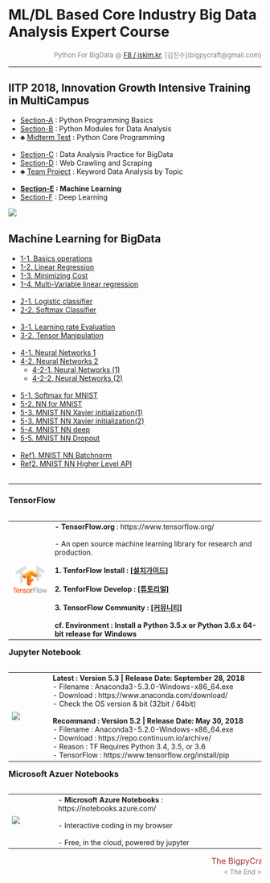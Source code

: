 
# ML/DL Based Core Industry Big Data Analysis Expert Course

<div align='right'><font size=2 color='gray'>Python For BigData @ <font color='blue'><a href='https://www.facebook.com/jskim.kr'>FB / jskim.kr</a></font>, [김진수](bigpycraft@gmail.com)</font></div>
<hr>

## IITP 2018, Innovation Growth Intensive Training in MultiCampus
>  
- [Section-A][link-A] : Python Programming Basics 
- [Section-B][link-B] : Python Modules for Data Analysis
- ♣ [Midterm Test][test10] : Python Core Programming <br/><br/>
- [Section-C][link-C] : Data Analysis Practice for BigData
- [Section-D][link-D] : Web Crawling and Scraping
- ♣ [Team Project][test11] : Keyword Data Analysis by Topic <br/><br/>
- <b>[Section-E][link-E] : Machine Learning</b>
- [Section-F][link-F] : Deep Learning

[link-A]: https://github.com/bigpycraft/iitp18-multicampus/tree/master/section-A "Go Section-A"
[link-B]: https://github.com/bigpycraft/iitp18-multicampus/tree/master/section-B "Go Section-B"
[link-C]: https://github.com/bigpycraft/iitp18-multicampus/tree/master/section-C "Go Section-C"
[link-D]: https://github.com/bigpycraft/iitp18-multicampus/tree/master/section-D "Go Section-D"
[link-E]: https://github.com/bigpycraft/iitp18-multicampus/tree/master/section-E "Go Section-E"
[link-F]: https://github.com/bigpycraft/iitp18-multicampus/tree/master/section-F "Go Section-F"
[test10]: https://github.com/bigpycraft/iitp18-multicampus/tree/master/test-py10 "Go Test-10"
[test11]: https://github.com/bigpycraft/iitp18-multicampus/tree/master/test-py11 "Go Test-11"


<img src="../images/img_front_readme_iitp.png">

## Machine Learning for BigData

- <a href="https://htmlpreview.github.io/?https://github.com/bigpycraft/iitp18-multicampus/blob/master/section-E/html/BDA-ML101-Basics_operations.html                 "> 1-1. Basics operations                  </a>
- <a href="https://htmlpreview.github.io/?https://github.com/bigpycraft/iitp18-multicampus/blob/master/section-E/html/BDA-ML102-Linear_Regression.html                 "> 1-2. Linear Regression                  </a>
- <a href="https://htmlpreview.github.io/?https://github.com/bigpycraft/iitp18-multicampus/blob/master/section-E/html/BDA-ML103-Minimizing_Cost.html                   "> 1-3. Minimizing Cost                    </a>
- <a href="https://htmlpreview.github.io/?https://github.com/bigpycraft/iitp18-multicampus/blob/master/section-E/html/BDA-ML104-Multi-Variable_linear_regression.html  "> 1-4. Multi-Variable linear regression   </a>
<br/><br/>
- <a href="https://htmlpreview.github.io/?https://github.com/bigpycraft/iitp18-multicampus/blob/master/section-E/html/BDA-ML201-Logistic_classifier_ver2.html          "> 2-1. Logistic classifier                </a>
- <a href="https://htmlpreview.github.io/?https://github.com/bigpycraft/iitp18-multicampus/blob/master/section-E/html/BDA-ML202-Softmax_Classifier.html                "> 2-2. Softmax Classifier                 </a>
<br/><br/>
- <a href="https://htmlpreview.github.io/?https://github.com/bigpycraft/iitp18-multicampus/blob/master/section-E/html/BDA-ML301-Learning_rate_Evaluation.html          "> 3-1. Learning rate Evaluation           </a>
- <a href="https://htmlpreview.github.io/?https://github.com/bigpycraft/iitp18-multicampus/blob/master/section-E/html/BDA-ML302-Tensor_Manipulation.html               "> 3-2. Tensor Manipulation                </a>
<br/><br/>
- <a href="https://htmlpreview.github.io/?https://github.com/bigpycraft/iitp18-multicampus/blob/master/section-E/html/BDA-ML401-Neural_Networks.html                   "> 4-1. Neural Networks 1                  </a>
- <a href="https://htmlpreview.github.io/?https://github.com/bigpycraft/iitp18-multicampus/blob/master/section-E/html/BDA-ML402_Neural_Networks.html                   "> 4-2. Neural Networks 2                  </a>
    - <a href="https://htmlpreview.github.io/?https://github.com/bigpycraft/iitp18-multicampus/blob/master/section-E/html/BDA-ML402_Neural_Networks_2-1.html           "> 4-2-1. Neural Networks (1)              </a>
    - <a href="https://htmlpreview.github.io/?https://github.com/bigpycraft/iitp18-multicampus/blob/master/section-E/html/BDA-ML402_Neural_Networks_2-2.html           "> 4-2-2. Neural Networks (2)              </a>
<br/><br/>
- <a href="https://htmlpreview.github.io/?https://github.com/bigpycraft/iitp18-multicampus/blob/master/section-E/html/BDA-ML511-Softmax_for_MNIST.html                 "> 5-1. Softmax for MNIST                  </a>
- <a href="https://htmlpreview.github.io/?https://github.com/bigpycraft/iitp18-multicampus/blob/master/section-E/html/BDA-ML512-NN_for_MNIST.html                      "> 5-2. NN for MNIST                       </a>
- <a href="https://htmlpreview.github.io/?https://github.com/bigpycraft/iitp18-multicampus/blob/master/section-E/html/BDA-ML513-MNIST_NN_Xavier2.html                  "> 5-3. MNIST NN Xavier initialization(1)     </a>
- <a href="https://htmlpreview.github.io/?https://github.com/bigpycraft/iitp18-multicampus/blob/master/section-E/html/BDA-ML513-MNIST_NN_Xavier3.html                  "> 5-3. MNIST NN Xavier initialization(2)     </a>
- <a href="https://htmlpreview.github.io/?https://github.com/bigpycraft/iitp18-multicampus/blob/master/section-E/html/BDA-ML514-MNIST_NN_deep.html                     "> 5-4. MNIST NN deep                      </a>
- <a href="https://htmlpreview.github.io/?https://github.com/bigpycraft/iitp18-multicampus/blob/master/section-E/html/BDA-ML515-MNIST_NN_Dropout.html                  "> 5-5. MNIST NN Dropout                   </a>
<br/><br/>
- <a href="https://htmlpreview.github.io/?https://github.com/bigpycraft/iitp18-multicampus/blob/master/section-E/html/BDA-ML516-MNIST_NN_Batchnorm.html                "> Ref1. MNIST NN Batchnorm                 </a>
- <a href="https://htmlpreview.github.io/?https://github.com/bigpycraft/iitp18-multicampus/blob/master/section-E/html/BDA-ML517-MNIST_NN_Higher_Level_API.html         "> Ref2. MNIST NN Higher Level API          </a>
<br/><br/>


<hr>

### TensorFlow

<table align="left">
    <tr align="left">
        <td width="200">
            <a href="https://www.tensorflow.org/">
            <img src="../images/TensorFlow_logo2.png" width="150" />
            </a>
        </td>
        <td width="800">
<div align="left">
    <b> - TensorFlow.org </b> : https://www.tensorflow.org/
    <br/><br/> - An open source machine learning library for research and production.
    <br/><br/>
    <b> 1. TenforFlow Install  : <a href='https://www.tensorflow.org/install/'>[설치가이드]</a>
    <br/><br/>
    <b> 2. TenforFlow Develop : <a href='https://www.tensorflow.org/tutorials/'>[튜토리얼]</a>
    <br/><br/>
    <b> 3. TensorFlow Community </b> : <a href='https://www.tensorflow.org/community/'>[커뮤니티]</a>
    <br/><br/>
    <b> cf. Environment : Install a Python 3.5.x or Python 3.6.x 64-bit release for Windows </b>
</div>
        </td>
    </tr>
</table>
<br/>


<hr>

<h3> Jupyter Notebook </h3>

<table align="left">
    <tr align="left">
        <td width="200">
            <a href="https://www.seleniumhq.org/projects/webdriver/">
            <img src="../images/jupyter.jpg" width="150" />
            </a>
        </td>
        <td width="800">
<div align="left">
<b> Latest : Version 5.3 | Release Date: September 28, 2018 </b>
<br/>
- Filename : Anaconda3-5.3.0-Windows-x86_64.exe 
<br/>
- Download : https://www.anaconda.com/download/
<br/>
- Check the OS version & bit (32bit / 64bit)
</div>
<br/>
<div align="left">
<b> Recommand : Version 5.2 | Release Date: May 30, 2018 </b>
<br/>
- Filename : Anaconda3-5.2.0-Windows-x86_64.exe
<br/>
- Download : https://repo.continuum.io/archive/ 
<br/>
- Reason : TF Requires Python 3.4, 3.5, or 3.6 
<br/>
- TensorFlow : https://www.tensorflow.org/install/pip
</div></td>
    </tr>
</table>
<br/>


<hr>

### Microsoft Azuer Notebooks

<table align="left">
    <tr align="left">
        <td width="200">
            <a href="https://notebooks.azure.com/">
            <img src="../images/microsoft.jpg" width="100" />
            </a>
        </td>
        <td width="800">
<div align="left">
- <b> Microsoft Azure Notebooks </b> : https://notebooks.azure.com/
<br/><br/>
- Interactive coding in my browser
<br/><br/>
- Free, in the cloud, powered by jupyter
</div></td>
    </tr>
</table>
<br/>


<hr>
<marquee><font size=3 color='brown'>The BigpyCraft find the information to design valuable society with Technology & Craft.</font></marquee>
<div align='right'><font size=2 color='gray'> &lt; The End &gt; </font></div>
